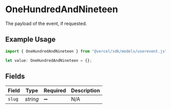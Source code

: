 # OneHundredAndNineteen

The payload of the event, if requested.

## Example Usage

```typescript
import { OneHundredAndNineteen } from "@vercel/sdk/models/userevent.js";

let value: OneHundredAndNineteen = {};
```

## Fields

| Field              | Type               | Required           | Description        |
| ------------------ | ------------------ | ------------------ | ------------------ |
| `slug`             | *string*           | :heavy_minus_sign: | N/A                |